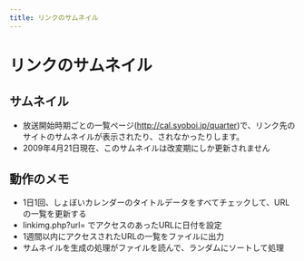 ```yaml
---
title: リンクのサムネイル
---
```


# リンクのサムネイル
## サムネイル

- 放送開始時期ごとの一覧ページ(http://cal.syoboi.jp/quarter)で、リンク先のサイトのサムネイルが表示されたり、されなかったりします。
- 2009年4月21日現在、このサムネイルは改変期にしか更新されません

## 動作のメモ

- 1日1回、しょぼいカレンダーのタイトルデータをすべてチェックして、URLの一覧を更新する
- linkimg.php?url= でアクセスのあったURLに日付を設定
- 1週間以内にアクセスされたURLの一覧をファイルに出力
- サムネイルを生成の処理がファイルを読んで、ランダムにソートして処理

